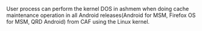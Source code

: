 User process can perform the kernel DOS in ashmem when doing cache maintenance operation in all Android releases(Android for MSM, Firefox OS for MSM, QRD Android) from CAF using the Linux kernel.